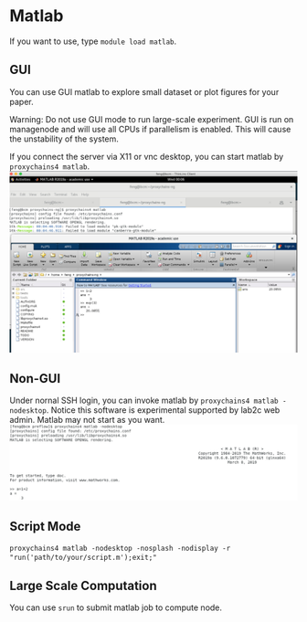 # Matlab
If you want to use, type `module load matlab`.

## GUI
You can use GUI matlab to explore small dataset or plot figures for your paper.

Warning: Do not use GUI mode to run large-scale experiment. GUI is run on managenode and will use all CPUs if parallelism is enabled. This will cause the unstability of the system.

If you connect the server via X11 or vnc desktop, you can start matlab by `proxychains4 matlab`.
![](./images/server_matlab.png)

## Non-GUI
Under nornal SSH login, you can invoke matlab by `proxychains4 matlab -nodesktop`. Notice this software is experimental supported by lab2c web admin.
Matlab may not start as you want.
![](./images/matlab_terminal.png)

## Script Mode
```shell
proxychains4 matlab -nodesktop -nosplash -nodisplay -r "run('path/to/your/script.m');exit;"
```

## Large Scale Computation
You can use `srun` to submit matlab job to compute node.